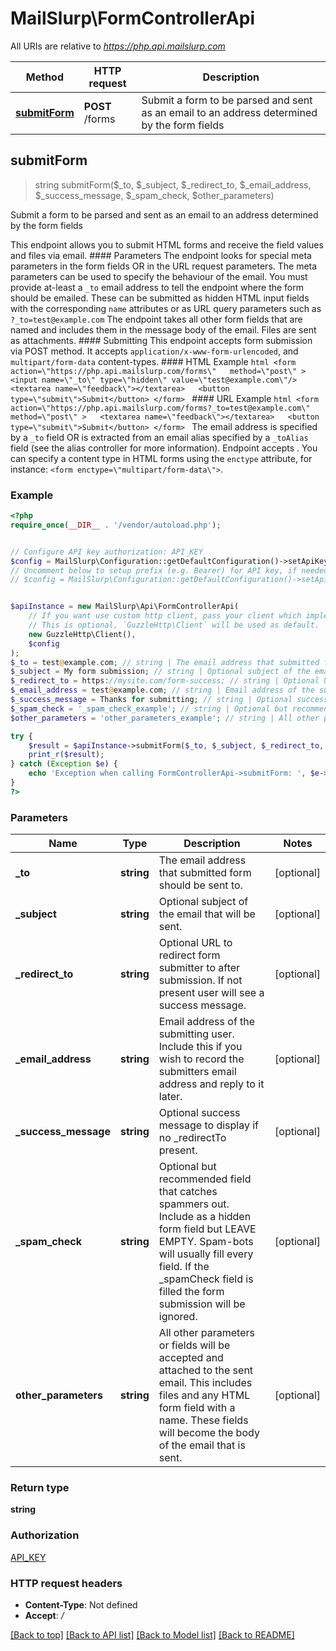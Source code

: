 # MailSlurp\FormControllerApi

All URIs are relative to *https://php.api.mailslurp.com*

Method | HTTP request | Description
------------- | ------------- | -------------
[**submitForm**](FormControllerApi#submitForm) | **POST** /forms | Submit a form to be parsed and sent as an email to an address determined by the form fields



## submitForm

> string submitForm($_to, $_subject, $_redirect_to, $_email_address, $_success_message, $_spam_check, $other_parameters)

Submit a form to be parsed and sent as an email to an address determined by the form fields

This endpoint allows you to submit HTML forms and receive the field values and files via email.   #### Parameters The endpoint looks for special meta parameters in the form fields OR in the URL request parameters. The meta parameters can be used to specify the behaviour of the email.   You must provide at-least a `_to` email address to tell the endpoint where the form should be emailed. These can be submitted as hidden HTML input fields with the corresponding `name` attributes or as URL query parameters such as `?_to=test@example.com`  The endpoint takes all other form fields that are named and includes them in the message body of the email. Files are sent as attachments.  #### Submitting This endpoint accepts form submission via POST method. It accepts `application/x-www-form-urlencoded`, and `multipart/form-data` content-types.  #### HTML Example ```html <form    action=\"https://php.api.mailslurp.com/forms\"   method=\"post\" >   <input name=\"_to\" type=\"hidden\" value=\"test@example.com\"/>   <textarea name=\"feedback\"></textarea>   <button type=\"submit\">Submit</button> </form> ```  #### URL Example ```html <form    action=\"https://php.api.mailslurp.com/forms?_to=test@example.com\"   method=\"post\" >   <textarea name=\"feedback\"></textarea>   <button type=\"submit\">Submit</button> </form> ```    The email address is specified by a `_to` field OR is extracted from an email alias specified by a `_toAlias` field (see the alias controller for more information).  Endpoint accepts .  You can specify a content type in HTML forms using the `enctype` attribute, for instance: `<form enctype=\"multipart/form-data\">`.

### Example

```php
<?php
require_once(__DIR__ . '/vendor/autoload.php');


// Configure API key authorization: API_KEY
$config = MailSlurp\Configuration::getDefaultConfiguration()->setApiKey('x-api-key', 'YOUR_API_KEY');
// Uncomment below to setup prefix (e.g. Bearer) for API key, if needed
// $config = MailSlurp\Configuration::getDefaultConfiguration()->setApiKeyPrefix('x-api-key', 'Bearer');


$apiInstance = new MailSlurp\Api\FormControllerApi(
    // If you want use custom http client, pass your client which implements `GuzzleHttp\ClientInterface`.
    // This is optional, `GuzzleHttp\Client` will be used as default.
    new GuzzleHttp\Client(),
    $config
);
$_to = test@example.com; // string | The email address that submitted form should be sent to.
$_subject = My form submission; // string | Optional subject of the email that will be sent.
$_redirect_to = https://mysite.com/form-success; // string | Optional URL to redirect form submitter to after submission. If not present user will see a success message.
$_email_address = test@example.com; // string | Email address of the submitting user. Include this if you wish to record the submitters email address and reply to it later.
$_success_message = Thanks for submitting; // string | Optional success message to display if no _redirectTo present.
$_spam_check = '_spam_check_example'; // string | Optional but recommended field that catches spammers out. Include as a hidden form field but LEAVE EMPTY. Spam-bots will usually fill every field. If the _spamCheck field is filled the form submission will be ignored.
$other_parameters = 'other_parameters_example'; // string | All other parameters or fields will be accepted and attached to the sent email. This includes files and any HTML form field with a name. These fields will become the body of the email that is sent.

try {
    $result = $apiInstance->submitForm($_to, $_subject, $_redirect_to, $_email_address, $_success_message, $_spam_check, $other_parameters);
    print_r($result);
} catch (Exception $e) {
    echo 'Exception when calling FormControllerApi->submitForm: ', $e->getMessage(), PHP_EOL;
}
?>
```

### Parameters


Name | Type | Description  | Notes
------------- | ------------- | ------------- | -------------
 **_to** | **string**| The email address that submitted form should be sent to. | [optional]
 **_subject** | **string**| Optional subject of the email that will be sent. | [optional]
 **_redirect_to** | **string**| Optional URL to redirect form submitter to after submission. If not present user will see a success message. | [optional]
 **_email_address** | **string**| Email address of the submitting user. Include this if you wish to record the submitters email address and reply to it later. | [optional]
 **_success_message** | **string**| Optional success message to display if no _redirectTo present. | [optional]
 **_spam_check** | **string**| Optional but recommended field that catches spammers out. Include as a hidden form field but LEAVE EMPTY. Spam-bots will usually fill every field. If the _spamCheck field is filled the form submission will be ignored. | [optional]
 **other_parameters** | **string**| All other parameters or fields will be accepted and attached to the sent email. This includes files and any HTML form field with a name. These fields will become the body of the email that is sent. | [optional]

### Return type

**string**

### Authorization

[API_KEY](../../README#API_KEY)

### HTTP request headers

- **Content-Type**: Not defined
- **Accept**: */*

[[Back to top]](#) [[Back to API list]](../../README#documentation-for-api-endpoints)
[[Back to Model list]](../../README#documentation-for-models)
[[Back to README]](../../README)

